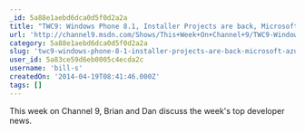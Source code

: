 ```yaml
---
_id: 5a88e1aebd6dca0d5f0d2a2a
title: "TWC9: Windows Phone 8.1, Installer Projects are back, Microsoft Azure for IoT and more"
url: 'http://channel9.msdn.com/Shows/This+Week+On+Channel+9/TWC9-Windows-Phone-8-1-Installer-Projects-are-back-Microsoft-Azure-for-IoT-and-more'
category: 5a88e1aebd6dca0d5f0d2a2a
slug: 'twc9-windows-phone-8-1-installer-projects-are-back-microsoft-azure-for-iot-and-more'
user_id: 5a83ce59d6eb0005c4ecda2c
username: 'bill-s'
createdOn: '2014-04-19T08:41:46.000Z'
tags: []
---
```


This week on Channel 9, Brian and Dan discuss the week's top developer news.
